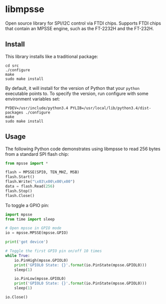 libmpsse
========

Open source library for SPI/I2C control via FTDI chips. Supports
FTDI chips that contain an MPSSE engine, such as the FT-2232H and the FT-232H.

Install
-------

This library installs like a traditional package:

    cd src
    ./configure
    make
    sudo make install

By default, it will install for the version of Python that your `python`
executable points to. To specify the version, run configure with some
environment variables set:

    PYDEV=/usr/include/python3.4 PYLIB=/usr/local/lib/python3.4/dist-packages ./configure
    make
    sudo make install



Usage
-----

The following Python code demonstrates using libmpsse to read 256 bytes
from a standard SPI flash chip:

```python
from mpsse import *

flash = MPSSE(SPI0, TEN_MHZ, MSB)
flash.Start()
flash.Write("\x03\x00\x00\x00")
data = flash.Read(256)
flash.Stop()
flash.Close()
```


To toggle a GPIO pin:

```python
import mpsse
from time import sleep

# Open mpsse in GPIO mode
io = mpsse.MPSSE(mpsse.GPIO)

print('got device')

# Toggle the first GPIO pin on/off 10 times
while True:
	io.PinHigh(mpsse.GPIOL0)
	print('GPIOL0 State: {}'.format(io.PinState(mpsse.GPIOL0)))
	sleep(1)

	io.PinLow(mpsse.GPIOL0)
	print('GPIOL0 State: {}'.format(io.PinState(mpsse.GPIOL0)))
	sleep(1)

io.Close()
```

